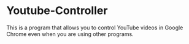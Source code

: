 # Youtube-Controller
This is a program that allows you to control YouTube videos in Google Chrome even when you are using other programs.
